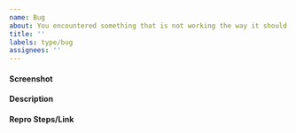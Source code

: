 ```yaml
---
name: Bug
about: You encountered something that is not working the way it should
title: ''
labels: type/bug
assignees: ''
---
```


<!--    Instructions                                -->
<!--                                                -->
<!-- 1. Remove sections/details you do not complete -->
<!-- 2. Add sections/details useful to you          -->

#### Screenshot

#### Description <!-- If screenshot not obvious enough -->

#### Repro Steps/Link <!-- If known/available & screenshot not obvious enough -->
